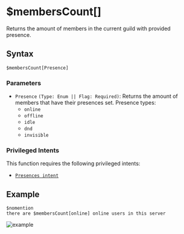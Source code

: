 # $membersCount[]
Returns the amount of members in the current guild with provided presence.

## Syntax 
```
$membersCount[Presence]
```

### Parameters
- `Presence` `(Type: Enum || Flag: Required)`: Returns the amount of members that have their presences set. Presence types:
  - `online` 
  - `offline`
  - `idle`
  - `dnd`
  - `invisible`

### Privileged Intents
This function requires the following privileged intents:
- [`Presences intent`](../guides/gatewayIntents.md#presence-intent)

## Example 
```
$nomention 
there are $membersCount[online] online users in this server
```
![example](https://user-images.githubusercontent.com/70468667/219971665-9185a0b7-52e8-44eb-8d43-e5e2455bcbe3.jpg)
